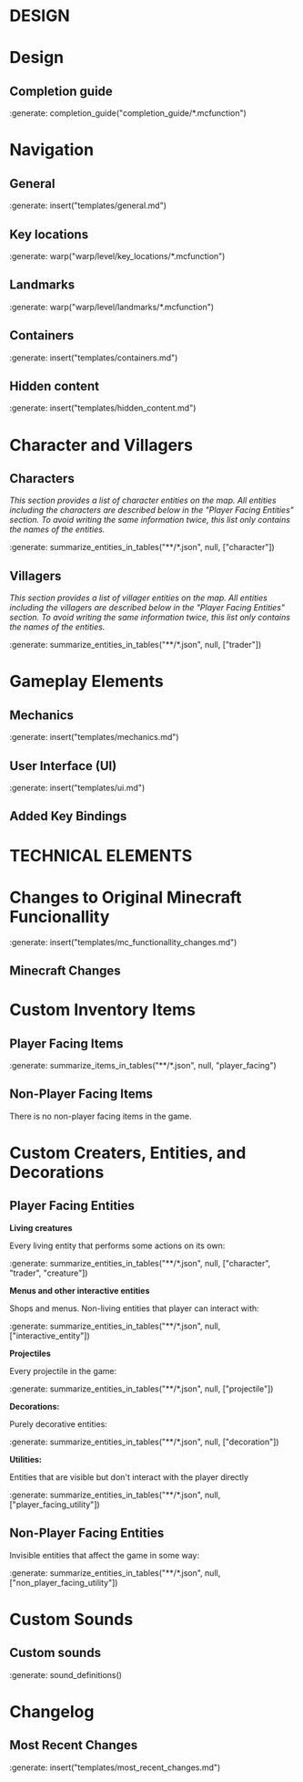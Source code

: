 # DESIGN

# Design
## Completion guide
:generate: completion_guide("completion_guide/*.mcfunction")

# Navigation
## General
:generate: insert("templates/general.md")

## Key locations
:generate: warp("warp/level/key_locations/*.mcfunction")

## Landmarks
:generate: warp("warp/level/landmarks/*.mcfunction")

## Containers
:generate: insert("templates/containers.md")

## Hidden content
:generate: insert("templates/hidden_content.md")

# Character and Villagers
## Characters

*This section provides a list of character entities on the map. All entities
including the characters are described below in the "Player Facing Entities"
section. To avoid writing the same information twice, this list only contains
the names of the entities.*

:generate: summarize_entities_in_tables("**/*.json", null, ["character"])

## Villagers

*This section provides a list of villager entities on the map. All entities
including the villagers are described below in the "Player Facing Entities"
section. To avoid writing the same information twice, this list only contains
the names of the entities.*

:generate: summarize_entities_in_tables("**/*.json", null, ["trader"])

# Gameplay Elements
## Mechanics
:generate: insert("templates/mechanics.md")

## User Interface (UI)
:generate: insert("templates/ui.md")
## Added Key Bindings



# TECHNICAL ELEMENTS
# Changes to Original Minecraft Funcionallity
:generate: insert("templates/mc_functionallity_changes.md")
## Minecraft Changes

# Custom Inventory Items
## Player Facing Items
:generate: summarize_items_in_tables("**/*.json", null, "player_facing")
## Non-Player Facing Items
There is no non-player facing items in the game.

# Custom Creaters, Entities, and Decorations
## Player Facing Entities

**Living creatures**

Every living entity that performs some actions on its own:

:generate: summarize_entities_in_tables("**/*.json", null, ["character", "trader", "creature"])


**Menus and other interactive entities**

Shops and menus. Non-living entities that player can interact with:

:generate: summarize_entities_in_tables("**/*.json", null, ["interactive_entity"])

**Projectiles**

Every projectile in the game:

:generate: summarize_entities_in_tables("**/*.json", null, ["projectile"])

**Decorations:**

Purely decorative entities:

:generate: summarize_entities_in_tables("**/*.json", null, ["decoration"])

**Utilities:**

Entities that are visible but don't interact with the player directly

:generate: summarize_entities_in_tables("**/*.json", null, ["player_facing_utility"])

## Non-Player Facing Entities

Invisible entities that affect the game in some way:

:generate: summarize_entities_in_tables("**/*.json", null, ["non_player_facing_utility"])

# Custom Sounds
## Custom sounds
:generate: sound_definitions()

# Changelog
## Most Recent Changes
:generate: insert("templates/most_recent_changes.md")
